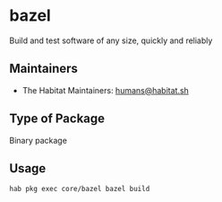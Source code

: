 # bazel

Build and test software of any size, quickly and reliably

## Maintainers

* The Habitat Maintainers: <humans@habitat.sh>

## Type of Package

Binary package

## Usage

`hab pkg exec core/bazel bazel build`
